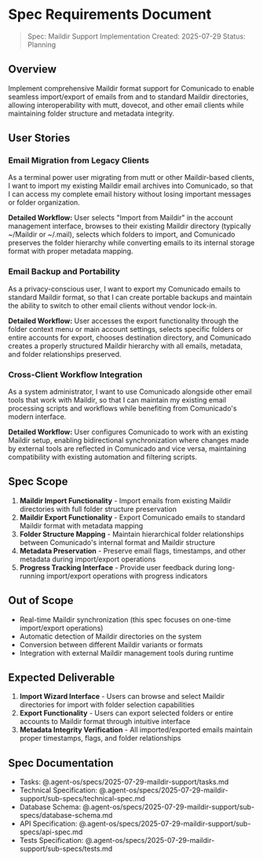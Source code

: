 # Spec Requirements Document

> Spec: Maildir Support Implementation
> Created: 2025-07-29
> Status: Planning

## Overview

Implement comprehensive Maildir format support for Comunicado to enable seamless import/export of emails from and to standard Maildir directories, allowing interoperability with mutt, dovecot, and other email clients while maintaining folder structure and metadata integrity.

## User Stories

### Email Migration from Legacy Clients

As a terminal power user migrating from mutt or other Maildir-based clients, I want to import my existing Maildir email archives into Comunicado, so that I can access my complete email history without losing important messages or folder organization.

**Detailed Workflow:** User selects "Import from Maildir" in the account management interface, browses to their existing Maildir directory (typically ~/Maildir or ~/.mail), selects which folders to import, and Comunicado preserves the folder hierarchy while converting emails to its internal storage format with proper metadata mapping.

### Email Backup and Portability

As a privacy-conscious user, I want to export my Comunicado emails to standard Maildir format, so that I can create portable backups and maintain the ability to switch to other email clients without vendor lock-in.

**Detailed Workflow:** User accesses the export functionality through the folder context menu or main account settings, selects specific folders or entire accounts for export, chooses destination directory, and Comunicado creates a properly structured Maildir hierarchy with all emails, metadata, and folder relationships preserved.

### Cross-Client Workflow Integration

As a system administrator, I want to use Comunicado alongside other email tools that work with Maildir, so that I can maintain my existing email processing scripts and workflows while benefiting from Comunicado's modern interface.

**Detailed Workflow:** User configures Comunicado to work with an existing Maildir setup, enabling bidirectional synchronization where changes made by external tools are reflected in Comunicado and vice versa, maintaining compatibility with existing automation and filtering scripts.

## Spec Scope

1. **Maildir Import Functionality** - Import emails from existing Maildir directories with full folder structure preservation
2. **Maildir Export Functionality** - Export Comunicado emails to standard Maildir format with metadata mapping
3. **Folder Structure Mapping** - Maintain hierarchical folder relationships between Comunicado's internal format and Maildir structure
4. **Metadata Preservation** - Preserve email flags, timestamps, and other metadata during import/export operations
5. **Progress Tracking Interface** - Provide user feedback during long-running import/export operations with progress indicators

## Out of Scope

- Real-time Maildir synchronization (this spec focuses on one-time import/export operations)
- Automatic detection of Maildir directories on the system
- Conversion between different Maildir variants or formats
- Integration with external Maildir management tools during runtime

## Expected Deliverable

1. **Import Wizard Interface** - Users can browse and select Maildir directories for import with folder selection capabilities
2. **Export Functionality** - Users can export selected folders or entire accounts to Maildir format through intuitive interface
3. **Metadata Integrity Verification** - All imported/exported emails maintain proper timestamps, flags, and folder relationships

## Spec Documentation

- Tasks: @.agent-os/specs/2025-07-29-maildir-support/tasks.md
- Technical Specification: @.agent-os/specs/2025-07-29-maildir-support/sub-specs/technical-spec.md
- Database Schema: @.agent-os/specs/2025-07-29-maildir-support/sub-specs/database-schema.md
- API Specification: @.agent-os/specs/2025-07-29-maildir-support/sub-specs/api-spec.md
- Tests Specification: @.agent-os/specs/2025-07-29-maildir-support/sub-specs/tests.md